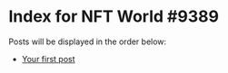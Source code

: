 # Index for NFT World #9389
Posts will be displayed in the order below:

- [Your first post](./001-first.md)

